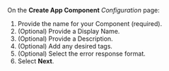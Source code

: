 On the **Create App Component** *Configuration* page:

1. Provide the name for your Component (required).
1. (Optional) Provide a Display Name.
1. (Optional) Provide a Description.
1. (Optional) Add any desired tags.
1. (Optional) Select the error response format.
1. Select **Next**.

<!-- Do not remove. Keep this code at the bottom of the include -->
<!-- DOCS-574 -->
